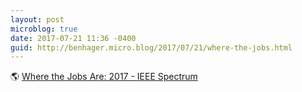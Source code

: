 ```yaml
---
layout: post
microblog: true
date: 2017-07-21 11:36 -0400
guid: http://benhager.micro.blog/2017/07/21/where-the-jobs.html
---
```

🌎 [Where the Jobs Are: 2017 - IEEE Spectrum](http://spectrum.ieee.org/at-work/tech-careers/where-the-jobs-are-2017)
